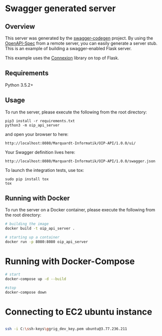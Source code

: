 # Swagger generated server

## Overview
This server was generated by the [swagger-codegen](https://github.com/swagger-api/swagger-codegen) project. By using the
[OpenAPI-Spec](https://github.com/swagger-api/swagger-core/wiki) from a remote server, you can easily generate a server stub.  This
is an example of building a swagger-enabled Flask server.

This example uses the [Connexion](https://github.com/zalando/connexion) library on top of Flask.

## Requirements
Python 3.5.2+

## Usage
To run the server, please execute the following from the root directory:

```
pip3 install -r requirements.txt
python3 -m oip_api_server
```

and open your browser to here:

```
http://localhost:8080/Marquardt-Informatik/OIP-API/1.0.0/ui/
```

Your Swagger definition lives here:

```
http://localhost:8080/Marquardt-Informatik/OIP-API/1.0.0/swagger.json
```

To launch the integration tests, use tox:
```
sudo pip install tox
tox
```

## Running with Docker

To run the server on a Docker container, please execute the following from the root directory:

```bash
# building the image
docker build -t oip_api_server .

# starting up a container
docker run -p 8080:8080 oip_api_server
```

# Running with Docker-Compose

```bash
# start
docker-compose up -d --build

#stop
docker-compose down
```
  
# Connecting to EC2 ubuntu instance

```bash

ssh -i C:\ssh-keys\ggrig_dev_key.pem ubuntu@3.77.236.211
```
